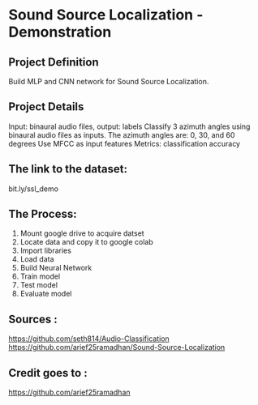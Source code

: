 # Sound Source Localization - Demonstration

## Project Definition
Build MLP and CNN network for Sound Source Localization.

## Project Details
Input: binaural audio files, output: labels
Classify 3 azimuth angles using binaural audio files as inputs. The azimuth angles are: 0, 30, and 60 degrees
Use MFCC as input features
Metrics: classification accuracy

## The link to the dataset:
bit.ly/ssl_demo

## The Process:
1. Mount google drive to acquire datset
2. Locate data and copy it to google colab
3. Import libraries
4. Load data
5. Build Neural Network
6. Train model
7. Test model
8. Evaluate model

## Sources :
https://github.com/seth814/Audio-Classification
https://github.com/arief25ramadhan/Sound-Source-Localization

## Credit goes to :
https://github.com/arief25ramadhan
